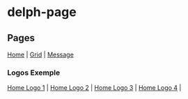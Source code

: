 # delph-page

## Pages

[Home](https://dekionbr.github.io/delph-page/static/home.html) | [Grid](https://dekionbr.github.io/delph-page/static/grid.html) | [Message](https://dekionbr.github.io/delph-page/static/message.html)

### Logos Exemple

[Home Logo 1](https://dekionbr.github.io/delph-page/static/home-logo.html) | 
[Home Logo 2](https://dekionbr.github.io/delph-page/static/home-logo2.html) | 
[Home Logo 3](https://dekionbr.github.io/delph-page/static/home-logo3.html) | 
[Home Logo 4](https://dekionbr.github.io/delph-page/static/home-logo4.html) | 